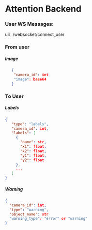 # Attention Backend

### User WS Messages:

url: /websocket/connect_user

### From user
##### Image
```json
   {
    "camera_id": int
    "image": base64
   }
``` 
### To User
##### Labels
 ```json
 {
    "type": "labels",
    "camera_id": int,
    "labels": [
      {
        "name": str,
        "x1": float,
        "x2": float,
        "y1": float,
        "y2": float
      },
      ...
    ]
 }
 ```

##### Warning
```json
{
  "camera_id": int,
  "type": "warning",
  "object_name": str
  "warning_type": "error" or "warning"
}

```